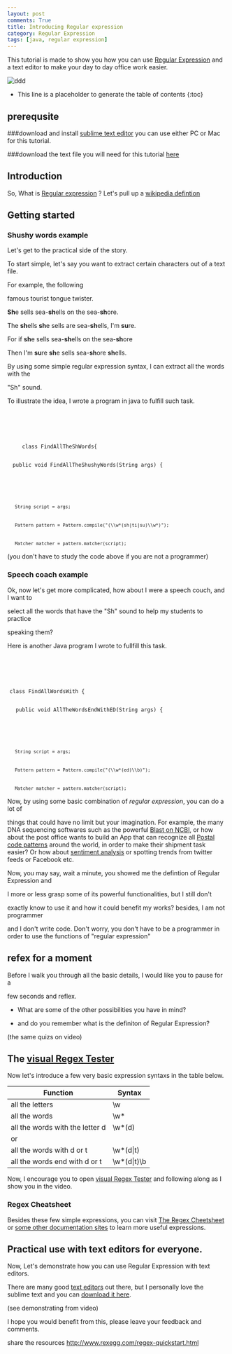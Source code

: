```yaml
---
layout: post
comments: True
title: Introducing Regular expression 
category: Regular Expression
tags: [java, regular expression]
---
```


This tutorial is made to show you how you can use [Regular Expression](https://www.google.com/?gws_rd=ssl#q=regular+expression) and a text editor to make your day to day office work easier. 

![ddd](https://viblo.asia/uploads/images/d9a2a14598974e7cc9ea922a835c70496648865f/8b06b3b2f79f332104e71323d7865d2c6de7379d.png)

<!--break-->
* This line is a placeholder to generate the table of contents
{:toc}

## prerequsite 

###download and install [sublime text editor](http://www.sublimetext.com/2)
you can use either PC or Mac for this tutorial. 

###download the text file you will need for this tutorial [here]()


## Introduction 


So, What is [Regular expression](https://www.google.com/?gws_rd=ssl#q=regular+expression) ? Let's pull up a 
[wikipedia defintion](https://en.wikipedia.org/wiki/Regular_expression)


## Getting started 

### Shushy words example


Let's get to the practical side of the story. 

To start simple, let's say you want to extract certain characters out of a text file. 

For example, the following

famous tourist tongue twister. 

**Sh**e sells sea-**sh**ells on the sea-**sh**ore.

The **sh**ells **sh**e sells are sea-**sh**ells, I'm **su**re.

For if **sh**e sells sea-**sh**ells on the sea-**sh**ore

Then I'm **su**re **sh**e sells sea-**sh**ore **sh**ells.

By using some simple regular expression syntax, I can extract all the words with the 

"Sh" sound. 


To illustrate the idea, I wrote a program in java to fulfill such task. 


<div style="width:700px;height:300px;line-height:3em;overflow:auto;padding:5px;">
<pre>
<code>
	class FindAllTheShWords{
 public void FindAllTheShushyWords(String args) {
 
      String script = args;
      Pattern pattern = Pattern.compile("(\\w*(sh|ti|su)\\w*)");
      Matcher matcher = pattern.matcher(script);
      while (matcher.find()){
        System.out.printf("%s is a shushy word because of %s. %n",
                        matcher.group(1),
                        matcher.group(2));
      } 
  }
</code>
</pre>
</div>




(you don't have to study the code above if you are not a programmer)


### Speech coach example

Ok, now let's get more complicated, how about I were a speech couch, and I want to 

select all the words that have the "Sh" sound to help my students to practice 

speaking them?

Here is another Java program I wrote to fullfill this task. 





<div style="width:700px;height:300px;line-height:3em;overflow:auto;padding:5px;">
<pre>
<code>
class FindAllWordsWith {
  public void AllTheWordsEndWithED(String args) {
 
      String script = args;
      Pattern pattern = Pattern.compile("(\\w*(ed)\\b)");
      Matcher matcher = pattern.matcher(script);
      while (matcher.find()){
        System.out.printf(
          
          " you must emphasize "+
                        matcher.group(2)+" sound in the word " +
                        matcher.group(1)+"%n");
      }
      
    }
    public void AllTheWordsEndWithTorD(String args) {
 
      String script = args;
      Pattern pattern = Pattern.compile("(\\w*(d|t)\\b)");
      Matcher matcher = pattern.matcher(script);
      while (matcher.find()){
        System.out.printf(
          
          " you must emphasize "+
                        matcher.group(2)+" sound in the word " +
                        matcher.group(1)+"%n");
      }
      
    } 
}
</code>
</pre>
</div>

Now, by using some basic combination of *regular expression*, you can do a lot of 

things that could have no limit but your imagination. For example, the many DNA sequencing softwares such as the powerful [Blast on NCBI](http://blast.ncbi.nlm.nih.gov/Blast.cgi), or how about the post office wants to build an App that can recognize all [Postal code patterns](http://stackoverflow.com/questions/578406/what-is-the-ultimate-postal-code-and-zip-regex) around the world, in order to make their shipment task easier? Or how about [sentiment analysis](http://www.r-bloggers.com/slightly-more-than-basic-sentiment-analysis/) or spotting trends from twitter feeds or Facebook etc. 

Now, you may say, wait a minute, you showed me the defintion of Regular Expression and 

I more or less grasp some of its powerful functionalities, but I still don't 

exactly know to use it and how it could benefit my works? besides, I am not programmer 

and I don't write code. Don't worry, you don't have to be a programmer in order to use the functions of "regular expression"

## refex for a moment
Before I walk you through all the basic details, I would like you to pause for a 

few seconds and reflex.

* What are some of the other possibilities you have in mind?

* and do you remember what is the definiton of Regular Expression?

(the same quizs on video)





## The [visual Regex Tester](http://www.ocpsoft.org/tutorials/regular-expressions/java-visual-regex-tester/) 

Now let's introduce a few very basic expression syntaxs in the table below. 

| Function | Syntax 
 ---|---
 all the letters | \w
 all the words | \w*
 all the words with the letter d |\w*(d)
 or | | |
 |all the words with d or t | \w*(d\|t)
 |all the words end with d or t | \w*(d\|t)\b 

Now, I encourage you to open [visual Regex Tester](http://www.ocpsoft.org/tutorials/regular-expressions/java-visual-regex-tester/) and following along as I show you in the video.

### Regex Cheatsheet
Besides these few simple expressions, you can visit [The Regex Cheetsheet](http://www.rexegg.com/regex-quickstart.html) or [some other documentation sites](https://www.google.com/?gws_rd=ssl#q=regular+expression+documentation) to learn more useful expressions. 

## Practical use with text editors for everyone.

Now, Let's demonstrate how you can use Regular Expression with text editors. 

There are many good [text editors](https://en.wikipedia.org/wiki/List_of_text_editors) out there, but I personally love the sublime text and you can [download it here](http://www.sublimetext.com/2). 

(see demonstrating from video)

I hope you would benefit from this, please leave your feedback and comments.











share the resources
http://www.rexegg.com/regex-quickstart.html

